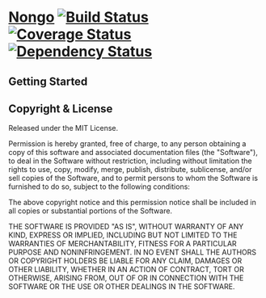 # [Nongo](https://github.com/Gotvitch/Nongo) [![Build Status](https://travis-ci.org/Gotvitch/Nongo.png?branch=master)](https://travis-ci.org/Gotvitch/Nongo) [![Coverage Status](https://coveralls.io/repos/Gotvitch/Nongo/badge.png?branch=master)](https://coveralls.io/r/Gotvitch/Nongo?branch=master) [![Dependency Status](https://gemnasium.com/Gotvitch/Nongo.png)](https://gemnasium.com/Gotvitch/Nongo)



## Getting Started



## Copyright & License

Released under the MIT License.

Permission is hereby granted, free of charge, to any person obtaining a copy of this software and associated documentation files (the "Software"), to deal in the Software without restriction, including without limitation the rights to use, copy, modify, merge, publish, distribute, sublicense, and/or sell copies of the Software, and to permit persons to whom the Software is furnished to do so, subject to the following conditions:

The above copyright notice and this permission notice shall be included in all copies or substantial portions of the Software.

THE SOFTWARE IS PROVIDED "AS IS", WITHOUT WARRANTY OF ANY KIND, EXPRESS OR IMPLIED, INCLUDING BUT NOT LIMITED TO THE WARRANTIES OF MERCHANTABILITY, FITNESS FOR A PARTICULAR PURPOSE AND
NONINFRINGEMENT. IN NO EVENT SHALL THE AUTHORS OR COPYRIGHT HOLDERS BE LIABLE FOR ANY CLAIM, DAMAGES OR OTHER LIABILITY, WHETHER IN AN ACTION OF CONTRACT, TORT OR OTHERWISE, ARISING FROM, OUT OF OR IN CONNECTION WITH THE SOFTWARE OR THE USE OR OTHER DEALINGS IN THE SOFTWARE.
